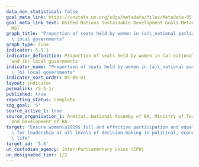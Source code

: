 ```yaml
---
data_non_statistical: false
goal_meta_link: https://unstats.un.org/sdgs/metadata/files/Metadata-05-05-01.pdf
goal_meta_link_text: United Nations Sustainable Development Goals Metadata (PDF 4.0
  MB)
graph_title: "Proportion of seats held by women in (a)\_national parliaments and (b)\
  \ local governments"
graph_type: line
indicator: 5.5.1
indicator_definition: Proportion of seats held by women in (a) national parliaments
  and (b) local governments
indicator_name: "Proportion of seats held by women in (a)\_national parliaments and\
  \ (b) local governments"
indicator_sort_order: 05-05-01
layout: indicator
permalink: /5-5-1/
published: true
reporting_status: complete
sdg_goal: '5'
source_active_1: true
source_organisation_1: Armstat, National Assemby of RA, Ministry of Territorial Administration
  and Development of RA
target: "Ensure women\u2019s full and effective participation and equal opportunities\
  \ for leadership at all levels of decision-making in political, economic and public\
  \ life"
target_id: '5.5'
un_custodian_agency: Inter-Parliamentary Union (IPU)
un_designated_tier: 1/2
---
```

